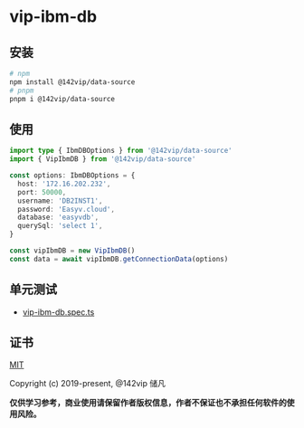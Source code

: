 # vip-ibm-db
## 安装

```bash
# npm
npm install @142vip/data-source
# pnpm
pnpm i @142vip/data-source
```

## 使用

```ts
import type { IbmDBOptions } from '@142vip/data-source'
import { VipIbmDB } from '@142vip/data-source'

const options: IbmDBOptions = {
  host: '172.16.202.232',
  port: 50000,
  username: 'DB2INST1',
  password: 'Easyv.cloud',
  database: 'easyvdb',
  querySql: 'select 1',
}

const vipIbmDB = new VipIbmDB()
const data = await vipIbmDB.getConnectionData(options)
```

## 单元测试

- [vip-ibm-db.spec.ts](../../test/sql/vip-ibm-db.spec.ts)

## 证书

[MIT](https://opensource.org/license/MIT)

Copyright (c) 2019-present, @142vip 储凡

**仅供学习参考，商业使用请保留作者版权信息，作者不保证也不承担任何软件的使用风险。**
